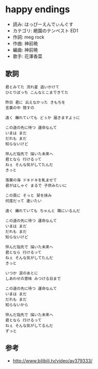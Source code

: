 happy endings
==============

- 読み: はっぴーえんでぃんぐす
- カテゴリ: 絶園のテンペスト ED1
- 作詞: meg rock
- 作曲: 神前暁
- 編曲: 神前暁
- 歌手: 花澤香菜


歌詞
-----

    君とみてた 流れ星 追いかけて
    ひとりぼっち こんなとこまできてた

    昨日 君に 云えなかった きもちを
    言葉の中 隠すの

    遠く 離れていても どぅか 届きますよぅに

    この道の先に待つ 運命なんて
    いまは まだ
    だれも まだ
    知らないけど

    悴んだ指先で 描いた未来へ
    君となら 行けるって
    ねぇ そんな気がしてたんだ
    きっと

    落葉の海 ドキドキを軋ませて
    君がはしゃぐ まるで 子供みたいに

    この頁に そっと 栞を挟み
    何度だって 逢いたい

    遠く 離れていても ちゃんと 隣にいるんだ

    この道の先に待つ 運命なんて
    いまは まだ
    だれも まだ
    知らないけど

    悴んだ指先で 描いた未来へ
    君となら 行けるって
    ねぇ そんな気がしてたんだ
    きっと

    いつか 涙のあとに
    しあわせの意味 みつける日まで

    この道の先に待つ 運命なんて
    いまは まだ
    だれも まだ
    知らないから

    悴んだ指先で 描いた未来へ
    君となら 行けるって
    ねぇ そんな気がしてるんだ
    ずっと


参考
-----

- <http://www.bilibili.tv/video/av379333/>
